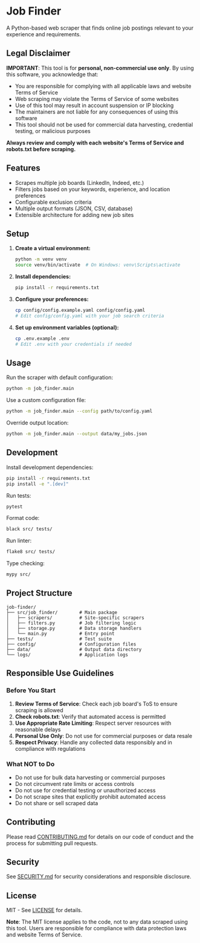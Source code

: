 # Job Finder

A Python-based web scraper that finds online job postings relevant to your experience and requirements.

## Legal Disclaimer

**IMPORTANT**: This tool is for **personal, non-commercial use only**. By using this software, you acknowledge that:

- You are responsible for complying with all applicable laws and website Terms of Service
- Web scraping may violate the Terms of Service of some websites
- Use of this tool may result in account suspension or IP blocking
- The maintainers are not liable for any consequences of using this software
- This tool should not be used for commercial data harvesting, credential testing, or malicious purposes

**Always review and comply with each website's Terms of Service and robots.txt before scraping.**

## Features

- Scrapes multiple job boards (LinkedIn, Indeed, etc.)
- Filters jobs based on your keywords, experience, and location preferences
- Configurable exclusion criteria
- Multiple output formats (JSON, CSV, database)
- Extensible architecture for adding new job sites

## Setup

1. **Create a virtual environment:**
   ```bash
   python -m venv venv
   source venv/bin/activate  # On Windows: venv\Scripts\activate
   ```

2. **Install dependencies:**
   ```bash
   pip install -r requirements.txt
   ```

3. **Configure your preferences:**
   ```bash
   cp config/config.example.yaml config/config.yaml
   # Edit config/config.yaml with your job search criteria
   ```

4. **Set up environment variables (optional):**
   ```bash
   cp .env.example .env
   # Edit .env with your credentials if needed
   ```

## Usage

Run the scraper with default configuration:
```bash
python -m job_finder.main
```

Use a custom configuration file:
```bash
python -m job_finder.main --config path/to/config.yaml
```

Override output location:
```bash
python -m job_finder.main --output data/my_jobs.json
```

## Development

Install development dependencies:
```bash
pip install -r requirements.txt
pip install -e ".[dev]"
```

Run tests:
```bash
pytest
```

Format code:
```bash
black src/ tests/
```

Run linter:
```bash
flake8 src/ tests/
```

Type checking:
```bash
mypy src/
```

## Project Structure

```
job-finder/
├── src/job_finder/        # Main package
│   ├── scrapers/          # Site-specific scrapers
│   ├── filters.py         # Job filtering logic
│   ├── storage.py         # Data storage handlers
│   └── main.py            # Entry point
├── tests/                 # Test suite
├── config/                # Configuration files
├── data/                  # Output data directory
└── logs/                  # Application logs
```

## Responsible Use Guidelines

### Before You Start

1. **Review Terms of Service**: Check each job board's ToS to ensure scraping is allowed
2. **Check robots.txt**: Verify that automated access is permitted
3. **Use Appropriate Rate Limiting**: Respect server resources with reasonable delays
4. **Personal Use Only**: Do not use for commercial purposes or data resale
5. **Respect Privacy**: Handle any collected data responsibly and in compliance with regulations

### What NOT to Do

- Do not use for bulk data harvesting or commercial purposes
- Do not circumvent rate limits or access controls
- Do not use for credential testing or unauthorized access
- Do not scrape sites that explicitly prohibit automated access
- Do not share or sell scraped data

## Contributing

Please read [CONTRIBUTING.md](CONTRIBUTING.md) for details on our code of conduct and the process for submitting pull requests.

## Security

See [SECURITY.md](SECURITY.md) for security considerations and responsible disclosure.

## License

MIT - See [LICENSE](LICENSE) for details.

**Note**: The MIT license applies to the code, not to any data scraped using this tool. Users are responsible for compliance with data protection laws and website Terms of Service.
